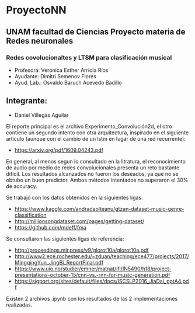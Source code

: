 # ProyectoNN
## UNAM facultad de Ciencias Proyecto materia de Redes neuronales
### Redes covolucionaltes y LTSM para clasificación musical

* Profesora: Verónica Esther Arriola Ríos
* Ayudante: Dimitri Semenov Flores
* Ayud. Lab.:	Osvaldo Baruch Acevedo Badillo

## Integrante:
* Daniel Villegas Aguilar

El reporte principal es el archivo Experimento_Convolución2d, el otro contiene un segundo intento con otra arquitectura, inspirado en el siguiente artículo (aunque con el cambio de un lstm en lugar de una red recurrente):

 * https://arxiv.org/pdf/1609.04243.pdf

En general, al menos segun lo consultado en la litratura, el reconocimiento de audio por medio de redes convolucionales presenta un reto bastante dificil. Los resultados alcanzados no fueron los deseados, ya que no se obtubo un buen predictor. Ambos métodos intentados no superaron el 30% de accuracy.

Se trabajó con los datos obtenidos en la siguientes ligas:

* https://www.kaggle.com/andradaolteanu/gtzan-dataset-music-genre-classification
* http://millionsongdataset.com/pages/getting-dataset/
* https://github.com/mdeff/fma

Se consultaron las siguientes ligas de referencia:
* http://proceedings.mlr.press/v9/glorot10a/glorot10a.pdf
* http://www2.ece.rochester.edu/~zduan/teaching/ece477/projects/2017/MingqingYun_JingBi_ReportFinal.pdf
* https://www.uio.no/studier/emner/matnat/ifi/IN5490/h18/project-presentations-october-15/cnn-vs.-rnn-for-music-generation.pdf
* https://sigport.org/sites/default/files/docs/ISCSLP2016_JiaDai_pptA4.pdf

Existen 2 archivos .ipynb con los resultados de las 2 implementaciones realizadas.
